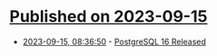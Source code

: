# [Published on 2023-09-15](index.md)

* [2023-09-15, 08:36:50](https://lobste.rs/s/py94bo/postgresql_16_released) - [PostgreSQL 16 Released](https://www.postgresql.org/about/news/postgresql-16-released-2715/)
